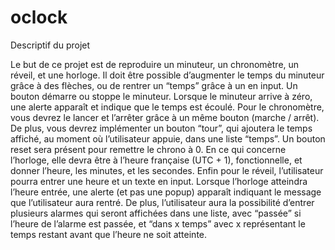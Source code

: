 # oclock
Descriptif du projet

Le but de ce projet est de reproduire un minuteur, un chronomètre, un réveil, et une
horloge.
Il doit être possible d’augmenter le temps du minuteur grâce à des flèches, ou de rentrer
un “temps” grâce à un en input. Un bouton démarre ou stoppe le minuteur. Lorsque le
minuteur arrive à zéro, une alerte apparaît et indique que le temps est écoulé.
Pour le chronomètre, vous devrez le lancer et l’arrêter grâce à un même bouton (marche
/ arrêt). De plus, vous devrez implémenter un bouton “tour”, qui ajoutera le temps
affiché, au moment où l’utilisateur appuie, dans une liste “temps”. Un bouton reset sera
présent pour remettre le chrono à 0.
En ce qui concerne l’horloge, elle devra être à l’heure française (UTC + 1), fonctionnelle,
et donner l’heure, les minutes, et les secondes.
Enfin pour le réveil, l’utilisateur pourra entrer une heure et un texte en input. Lorsque
l’horloge atteindra l’heure entrée, une alerte (et pas une popup) apparaît indiquant le
message que l’utilisateur aura rentré. De plus, l’utilisateur aura la possibilité d’entrer
plusieurs alarmes qui seront affichées dans une liste, avec “passée” si l’heure de
l’alarme est passée, et “dans x temps” avec x représentant le temps restant avant que
l’heure ne soit atteinte.
